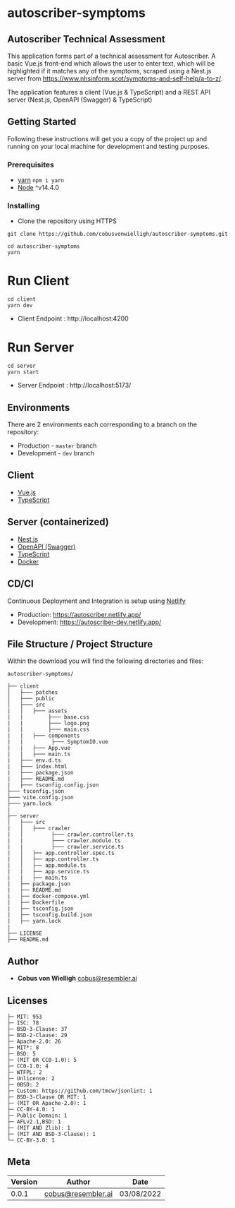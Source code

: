 # autoscriber-symptoms
## Autoscriber Technical Assessment

This application forms part of a technical assessment for Autoscriber. A basic Vue.js front-end which allows the user to enter text, which will be highlighted if it matches any of the symptoms, scraped using a Nest.js server from https://www.nhsinform.scot/symptoms-and-self-help/a-to-z/.

The application features a client (Vue.js & TypeScript) and a REST API server (Nest.js, OpenAPI (Swagger) & TypeScript)

## Getting Started

Following these instructions will get you a copy of the project up and running on your local machine for development and testing purposes.

### Prerequisites

- [yarn](https://classic.yarnpkg.com/en/)  `npm i yarn`
- [Node](https://nodejs.org/en/) ^v14.4.0

### Installing

- Clone the repository using HTTPS

```cp
git clone https://github.com/cobusvonwielligh/autoscriber-symptoms.git
```

```cp
cd autoscriber-symptoms
yarn
```

# Run Client

```cp
cd client
yarn dev
```

- Client Endpoint : http://localhost:4200

# Run Server

```cp
cd server
yarn start
```

- Server Endpoint : http://localhost:5173/

## Environments

There are 2 environments each corresponding to a branch on the repository:

- Production - `master` branch
- Development - `dev` branch

## Client

- [Vue.js](https://vuejs.org/)
- [TypeScript](https://www.typescriptlang.org/)

## Server (containerized)

- [Nest.js](https://nestjs.com/)
- [OpenAPI (Swagger)](https://docs.nestjs.com/openapi/introduction) 
- [TypeScript](https://www.typescriptlang.org/)
- [Docker](https://www.docker.com/)

## CD/CI

Continuous Deployment and Integration is setup using [Netlify](https://www.netlify.com/)

- Production: https://autoscriber.netlify.app/
- Development: https://autoscriber-dev.netlify.app/

## File Structure / Project Structure

Within the download you will find the following directories and files:

```
autoscriber-symptoms/

├── client
│   ├─── patches
│   ├─── public
│   ├─── src
|   │   ├─── assets
|   |        ├─── base.css
|   |        ├─── logo.png
|   |        ├─── main.css
|   |   ├─── components 
|   |         ├─── SymptomIO.vue 
|   |   ├─── App.vue 
|   |   ├─── main.ts
|   ├─── env.d.ts
|   ├─── index.html
|   ├─── package.json
|   ├─── README.md
|   ├─── tsconfig.config.json
├─── tsconfig.json
├─── vite.config.json
├─── yarn.lock
|
├── server
│   ├─── src
|   │   ├─── crawler
|   │         ├─── crawler.controller.ts
|   |         ├─── crawler.module.ts
|   |         ├─── crawler.service.ts
|   │   ├── app.controller.spec.ts
|   │   ├── app.controller.ts
|   │   ├── app.module.ts
|   |   ├── app.service.ts
|   |   ├── main.ts
|   ├── package.json
|   ├── README.md
|   ├── docker-compose.yml
|   ├── Dockerfile
|   ├── tsconfig.json
|   ├── tsconfig.build.json   
|   ├── yarn.lock
|
├── LICENSE    
├── README.md
```

## Author

- **Cobus von Wielligh** <cobus@resembler.ai>

## Licenses

```
├─ MIT: 953
├─ ISC: 78
├─ BSD-3-Clause: 37
├─ BSD-2-Clause: 29
├─ Apache-2.0: 26
├─ MIT*: 8
├─ BSD: 5
├─ (MIT OR CC0-1.0): 5
├─ CC0-1.0: 4
├─ WTFPL: 2
├─ Unlicense: 2
├─ 0BSD: 2
├─ Custom: https://github.com/tmcw/jsonlint: 1
├─ BSD-3-Clause OR MIT: 1
├─ (MIT OR Apache-2.0): 1
├─ CC-BY-4.0: 1
├─ Public Domain: 1
├─ AFLv2.1,BSD: 1
├─ (MIT AND Zlib): 1
├─ (MIT AND BSD-3-Clause): 1
└─ CC-BY-3.0: 1
```

## Meta

| Version | Author                              | Date       |
| ------- | ----------------------------------- | ---------- |
| 0.0.1   |  <cobus@resembler.ai>               | 03/08/2022 |
